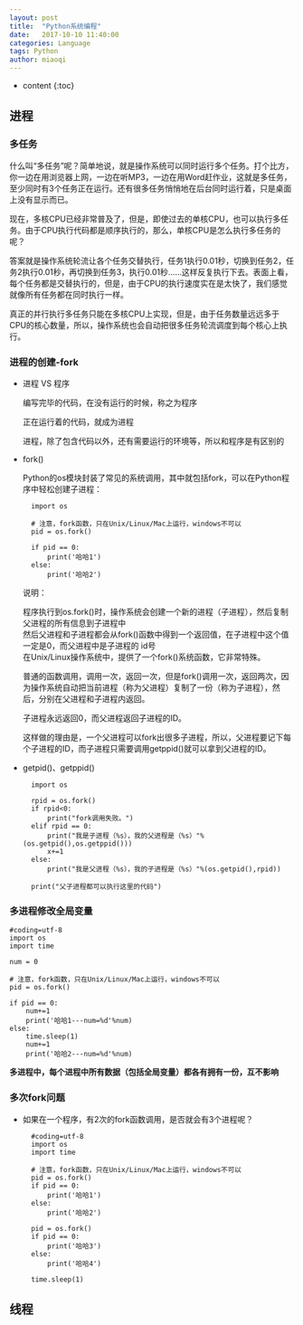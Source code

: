 ```yaml
---
layout: post
title:  "Python系统编程"
date:   2017-10-10 11:40:00
categories: Language
tags: Python
author: miaoqi
---
```


* content
{:toc}

## 进程

### 多任务

什么叫“多任务”呢？简单地说，就是操作系统可以同时运行多个任务。打个比方，你一边在用浏览器上网，一边在听MP3，一边在用Word赶作业，这就是多任务，至少同时有3个任务正在运行。还有很多任务悄悄地在后台同时运行着，只是桌面上没有显示而已。

现在，多核CPU已经非常普及了，但是，即使过去的单核CPU，也可以执行多任务。由于CPU执行代码都是顺序执行的，那么，单核CPU是怎么执行多任务的呢？

答案就是操作系统轮流让各个任务交替执行，任务1执行0.01秒，切换到任务2，任务2执行0.01秒，再切换到任务3，执行0.01秒……这样反复执行下去。表面上看，每个任务都是交替执行的，但是，由于CPU的执行速度实在是太快了，我们感觉就像所有任务都在同时执行一样。

真正的并行执行多任务只能在多核CPU上实现，但是，由于任务数量远远多于CPU的核心数量，所以，操作系统也会自动把很多任务轮流调度到每个核心上执行。

### 进程的创建-fork

* 进程 VS 程序

    编写完毕的代码，在没有运行的时候，称之为程序

    正在运行着的代码，就成为进程
    
    进程，除了包含代码以外，还有需要运行的环境等，所以和程序是有区别的

* fork()

    Python的os模块封装了常见的系统调用，其中就包括fork，可以在Python程序中轻松创建子进程：

        import os

        # 注意，fork函数，只在Unix/Linux/Mac上运行，windows不可以
        pid = os.fork()
    
        if pid == 0:
            print('哈哈1')
        else:
            print('哈哈2')	

    说明：

    程序执行到os.fork()时，操作系统会创建一个新的进程（子进程），然后复制父进程的所有信息到子进程中      
    然后父进程和子进程都会从fork()函数中得到一个返回值，在子进程中这个值一定是0，而父进程中是子进程的 id号        
    在Unix/Linux操作系统中，提供了一个fork()系统函数，它非常特殊。
    
    普通的函数调用，调用一次，返回一次，但是fork()调用一次，返回两次，因为操作系统自动把当前进程（称为父进程）复制了一份（称为子进程），然后，分别在父进程和子进程内返回。
    
    子进程永远返回0，而父进程返回子进程的ID。
    
    这样做的理由是，一个父进程可以fork出很多子进程，所以，父进程要记下每个子进程的ID，而子进程只需要调用getppid()就可以拿到父进程的ID。
            
* getpid()、getppid()

        import os

        rpid = os.fork()
        if rpid<0:
            print("fork调用失败。")
        elif rpid == 0:
            print("我是子进程（%s），我的父进程是（%s）"%(os.getpid(),os.getppid()))
            x+=1
        else:
            print("我是父进程（%s），我的子进程是（%s）"%(os.getpid(),rpid))
        
        print("父子进程都可以执行这里的代码")

### 多进程修改全局变量

    #coding=utf-8
    import os
    import time
    
    num = 0
    
    # 注意，fork函数，只在Unix/Linux/Mac上运行，windows不可以
    pid = os.fork()
    
    if pid == 0:
        num+=1
        print('哈哈1---num=%d'%num)
    else:
        time.sleep(1)
        num+=1
        print('哈哈2---num=%d'%num)

**多进程中，每个进程中所有数据（包括全局变量）都各有拥有一份，互不影响**

### 多次fork问题

* 如果在一个程序，有2次的fork函数调用，是否就会有3个进程呢？

        #coding=utf-8
        import os
        import time
        
        # 注意，fork函数，只在Unix/Linux/Mac上运行，windows不可以
        pid = os.fork()
        if pid == 0:
            print('哈哈1')
        else:
            print('哈哈2')
        
        pid = os.fork()
        if pid == 0:
            print('哈哈3')
        else:
            print('哈哈4')
        
        time.sleep(1)


## 线程
		
		
		
		
		
		
	
		
		
		
 		
		
	
	
	

	
	
	
	
	
	
	
	
	
	
		
		
		
		
	
	
		
		








































